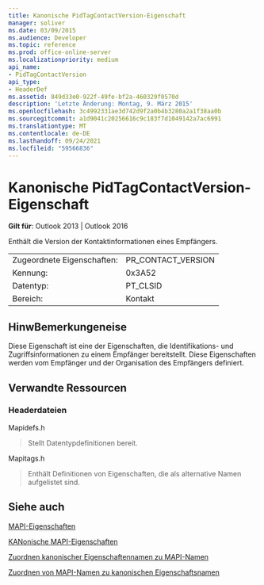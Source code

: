 ```yaml
---
title: Kanonische PidTagContactVersion-Eigenschaft
manager: soliver
ms.date: 03/09/2015
ms.audience: Developer
ms.topic: reference
ms.prod: office-online-server
ms.localizationpriority: medium
api_name:
- PidTagContactVersion
api_type:
- HeaderDef
ms.assetid: 849d33e0-922f-49fe-bf2a-460329f0570d
description: 'Letzte Änderung: Montag, 9. März 2015'
ms.openlocfilehash: 3c4992331ae3d742d9f2a0b4b3280a2a1f38aa0b
ms.sourcegitcommit: a1d9041c20256616c9c183f7d1049142a7ac6991
ms.translationtype: MT
ms.contentlocale: de-DE
ms.lasthandoff: 09/24/2021
ms.locfileid: "59566836"
---
```

# <a name="pidtagcontactversion-canonical-property"></a>Kanonische PidTagContactVersion-Eigenschaft

  
  
**Gilt für**: Outlook 2013 | Outlook 2016 
  
Enthält die Version der Kontaktinformationen eines Empfängers.
  
|||
|:-----|:-----|
|Zugeordnete Eigenschaften:  <br/> |PR_CONTACT_VERSION  <br/> |
|Kennung:  <br/> |0x3A52  <br/> |
|Datentyp:  <br/> |PT_CLSID  <br/> |
|Bereich:  <br/> |Kontakt  <br/> |
   
## <a name="remarks"></a>HinwBemerkungeneise

Diese Eigenschaft ist eine der Eigenschaften, die Identifikations- und Zugriffsinformationen zu einem Empfänger bereitstellt. Diese Eigenschaften werden vom Empfänger und der Organisation des Empfängers definiert.
  
## <a name="related-resources"></a>Verwandte Ressourcen

### <a name="header-files"></a>Headerdateien

Mapidefs.h
  
> Stellt Datentypdefinitionen bereit.
    
Mapitags.h
  
> Enthält Definitionen von Eigenschaften, die als alternative Namen aufgelistet sind.
    
## <a name="see-also"></a>Siehe auch



[MAPI-Eigenschaften](mapi-properties.md)
  
[KANonische MAPI-Eigenschaften](mapi-canonical-properties.md)
  
[Zuordnen kanonischer Eigenschaftennamen zu MAPI-Namen](mapping-canonical-property-names-to-mapi-names.md)
  
[Zuordnen von MAPI-Namen zu kanonischen Eigenschaftsnamen](mapping-mapi-names-to-canonical-property-names.md)


